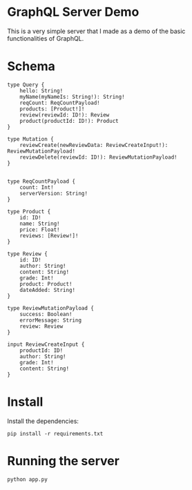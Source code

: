# GraphQL Server Demo
This is a very simple server that I made as a demo of the basic functionalities of GraphQL.

# Schema
```
type Query {
    hello: String!
    myName(myNameIs: String!): String!
    reqCount: ReqCountPayload!
    products: [Product!]!
    review(reviewId: ID!): Review
    product(productId: ID!): Product
}

type Mutation {
    reviewCreate(newReviewData: ReviewCreateInput!): ReviewMutationPayload!
    reviewDelete(reviewId: ID!): ReviewMutationPayload!
}


type ReqCountPayload {
    count: Int!
    serverVersion: String!
}

type Product {
    id: ID!
    name: String!
    price: Float!
    reviews: [Review!]!
}

type Review {
    id: ID!
    author: String!
    content: String!
    grade: Int!
    product: Product!
    dateAdded: String!
}

type ReviewMutationPayload {
    success: Boolean!
    errorMessage: String
    review: Review
}

input ReviewCreateInput {
    productId: ID!
    author: String!
    grade: Int!
    content: String!
}
``` 

# Install
Install the dependencies:
```shell
pip install -r requirements.txt
```

# Running the server
```shell
python app.py
```